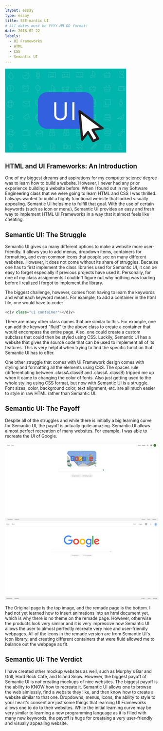 ```yaml
---
layout: essay
type: essay
title: SEE-mantic UI
# All dates must be YYYY-MM-DD format!
date: 2018-02-22
labels:
  - UI Frameworks
  - HTML
  - CSS
  - Semantic UI
---
```


<img class="ui centered image" src="../images/SemanticUI.PNG">

## HTML and UI Frameworks: An Introduction
One of my biggest dreams and aspirations for my computer science degree was to learn how to build a website. However, I never had any prior experience building a website before. When I found out in my Software Engineering class that we were going to learn HTML and CSS I was thrilled. I always wanted to build a highly functional website that looked visually appealing. Semantic UI helps me to fulfill that goal. With the use of certain keywords (such as icon or menu), Semantic UI provides an easy and fresh way to implement HTML UI Frameworks in a way that it almost feels like cheating.

## Semantic UI: The Struggle
Semantic UI gives so many different options to make a website more user-friendly. It allows you to add menus, dropdown items, containers for formatting, and even common icons that people see on many different websites. However, it does not come without its share of struggles. Because one has to first implement the class libraries used for Semantic UI, it can be easy to forget especially if previous projects have used it. Personally, for one of my class assignments I couldn't figure out why nothing was loading before I realized I forgot to implement the library.

The biggest challenge, however, comes from having to learn the keywords and what each keyword means. For example, to add a container in the html file, one would have to code:

```js
<div class="ui container"></div>
```

There are many other class names that are similar to this. For example, one can add the keyword "fluid" to the above class to create a container that would encompass the entire page. Also, one could create a custom subclass that could then be styled using CSS. Luckily, Semantic UI has a website that gives the source code that can be used to implement all of its features. This is very helpful when trying to find the specific function that Semantic UI has to offer.

One other struggle that comes with UI Framework design comes with styling and formatting all the elements using CSS. The spaces rule (differentiating between .classA.classB and .classA .classB) tripped me up when it came to changing the color of fonts. Also just getting used to the whole styling using CSS format, but now with Semantic UI is a struggle. Font sizes, color, background color, text alignment, etc. are all much easier to style in raw HTML rather than Semantic UI.

## Semantic UI: The Payoff
Despite all of the struggles and while there is initially a big learning curve for Semantic UI, the payoff is actually quite amazing. Semantic UI allows almost perfect recreation of many websites. For example, I was able to recreate the UI of Google.

<div class="ui rounded images">
  <img class="ui image" src="../images/Original.PNG">
  <img class="ui image" src="../images/Remade.PNG">
</div>

The Original page is the top image, and the remade page is the bottom. I had not yet learned how to insert animations into an html document yet, which is why there is no theme on the remade page. However, otherwise the products look very similar and it is very impressive how Semantic UI allows the user to almost perfectly recreate very nice and user-friendly webpages. All of the icons in the remade version are from Semantic UI's icon library, and creating different containers that were fluid allowed me to balance out the webpage as fit.


## Semantic UI: The Verdict
I have created other mockup websites as well, such as Murphy's Bar and Grill, Hard Rock Cafe, and Island Snow. However, the biggest payoff of Semantic UI is not creating mockups of nice websites. The biggest payoff is the ability to KNOW how to recreate it. Semantic UI allows one to browse the web aimlessly, find a website they like, and then know how to create a website similar to that one. Dropdowns, menus, icons, the ability to style to your heart's consent are just some things that learning UI Frameworks allows one to do to their websites. While the initial learning curve may be very similar to learning a new programming language as it is filled with many new keywords, the payoff is huge for creataing a very user-friendly and visually appealing website.


